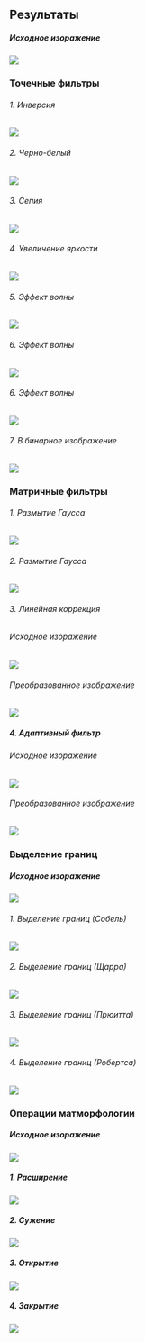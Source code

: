 ## Результаты

##### Исходное изоражение
![](img/origin1.jpg)

### Точечные фильтры

###### 1. Инверсия
![](img/Inverse.png)

###### 2. Черно-белый
![](img/GrayScale.png)

###### 3. Сепия
![](img/Sepia.png)

###### 4. Увеличение яркости
![](img/Brightness.png)

###### 5. Эффект волны
![](img/Waves.png)

###### 6. Эффект волны
![](img/Glass.png)

###### 6. Эффект волны
![](img/Glass.png)

###### 7. В бинарное изображение
![](img/Binary.png)

### Матричные фильтры

###### 1. Размытие Гаусса
![](img/Gauss.png)

###### 2. Размытие Гаусса
![](img/Harshness.png)

###### 3. Линейная коррекция

###### Исходное изоражение
![](img/origin5.jpg)

###### Преобразованное изображение
![](img/LinearCorrection.png)

##### 4. Адаптивный фильтр

###### Исходное изоражение
![](img/origin4.jpg)

###### Преобразованное изображение
![](img/Adaptive.png)

### Выделение границ

##### Исходное изоражение
![](img/origin3.jpg)

###### 1. Выделение границ (Собель)
![](img/Sobel.png)

###### 2. Выделение границ (Щарра)
![](img/Scharr.png)

###### 3. Выделение границ (Прюитта)
![](img/Prewitte.png)

###### 4. Выделение границ (Робертса)
![](img/Roberts.png)

### Операции матморфологии

##### Исходное изоражение
![](img/origin2.jpg)

##### 1. Расширение
![](img/Dilation.png)

##### 2. Сужение
![](img/Erosion.png)

##### 3. Открытие
![](img/Opening.png)

##### 4. Закрытие
![](img/Closing.png)
